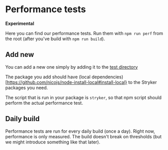 # Performance tests

**Experimental**

Here you can find our performance tests. Run them with `npm run perf` from the root (after you've build with `npm run build`).

## Add new 

You can add a new one simply
by adding it to the [test directory](https://github.com/stryker-mutator/stryker/tree/master/perf/test)

The package you add should have (local dependencies)[https://github.com/nicojs/node-install-local#install-local} to
the Stryker packages you need.

The script that is run in your package is `stryker`, so that npm script should perform the actual performance test.

## Daily build

Performance tests are run for every daily build (once a day).
Right now, performance is only measured. The build doesn't break on thresholds (but we might introduce something like that later).
